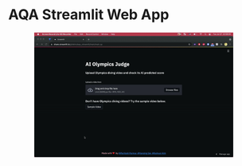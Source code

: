 # AQA Streamlit Web App

<p align="center"> <img src="aqa_streamlit.gif?raw=true" alt="diving_video" width="400"/> </p>
